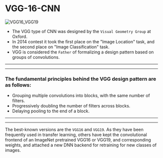 # VGG-16-CNN

![VGG16_VGG19](https://user-images.githubusercontent.com/59202700/207290642-11cf4b31-c8d4-4d65-a17f-1f03477e12ba.jpeg)

- The VGG type of CNN was designed by the `Visual Geometry Group` at Oxford.
- In 2014 contest it took the first place on the "Image Location" task, and the second place on "Image Classification" task.
- VGG is considered the `Father` of formalizing a design pattern based on groups of convolutions.

_______________________________________________________________________________________________________________________________________________
_______________________________________________________________________________________________________________________________________________

### The fundamental principles behind the VGG design pattern are as follows:
- Grouping multiple convolutions into blocks, with the same number of filters.
- Progressively doubling the number of filters across blocks.
- Delaying pooling to the end of a block.
_______________________________________________________________________________________________________________________________________________
_______________________________________________________________________________________________________________________________________________

The best-known versions are the `VGG16` and `VGG19`. As they have been frequently used in transfer learning, others have kept the convolutional frontend of an ImageNet pretrained VGG16 or VGG19, and corresponding weights, and attached a new DNN backend for retraining for new classes of images.
